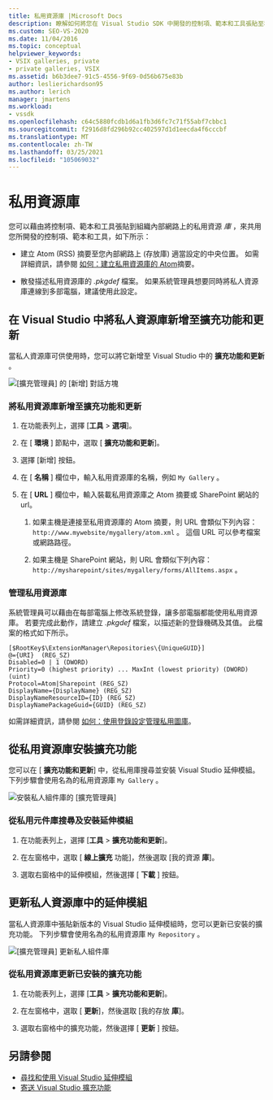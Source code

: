 ```yaml
---
title: 私用資源庫 |Microsoft Docs
description: 瞭解如何將您在 Visual Studio SDK 中開發的控制項、範本和工具張貼至私用資源庫，以共用這些控制項、範本和工具。
ms.custom: SEO-VS-2020
ms.date: 11/04/2016
ms.topic: conceptual
helpviewer_keywords:
- VSIX galleries, private
- private galleries, VSIX
ms.assetid: b6b3dee7-91c5-4556-9f69-0d56b675e83b
author: leslierichardson95
ms.author: lerich
manager: jmartens
ms.workload:
- vssdk
ms.openlocfilehash: c64c5880fcdb1d6a1fb3d6fc7c71f55abf7cbbc1
ms.sourcegitcommit: f2916d8fd296b92cc402597d1d1eecda4f6cccbf
ms.translationtype: MT
ms.contentlocale: zh-TW
ms.lasthandoff: 03/25/2021
ms.locfileid: "105069032"
---
```

# <a name="private-galleries"></a>私用資源庫
您可以藉由將控制項、範本和工具張貼到組織內部網路上的私用資源 *庫* ，來共用您所開發的控制項、範本和工具，如下所示：

- 建立 Atom (RSS) 摘要至您內部網路上 (存放庫) 適當設定的中央位置。 如需詳細資訊，請參閱 [如何：建立私用資源庫的 Atom](../extensibility/how-to-create-an-atom-feed-for-a-private-gallery.md)摘要。

- 散發描述私用資源庫的 *.pkgdef* 檔案。 如果系統管理員想要同時將私人資源庫連線到多部電腦，建議使用此設定。

## <a name="add-a-private-gallery-to-extensions-and-updates-in-visual-studio"></a>在 Visual Studio 中將私人資源庫新增至擴充功能和更新
 當私人資源庫可供使用時，您可以將它新增至 Visual Studio 中的 **擴充功能和更新** 。

 ![[擴充管理員] 的 [新增] 對話方塊](../extensibility/media/em_adddialog.png "EM_AddDialog")

### <a name="to-add-a-private-gallery-to-extensions-and-updates"></a>將私用資源庫新增至擴充功能和更新

1. 在功能表列上，選擇 [**工具**  >  **選項**]。

2. 在 [ **環境** ] 節點中，選取 [ **擴充功能和更新**]。

3. 選擇 [新增] 按鈕。

4. 在 [ **名稱** ] 欄位中，輸入私用資源庫的名稱，例如 `My Gallery` 。

5. 在 [ **URL** ] 欄位中，輸入裝載私用資源庫之 Atom 摘要或 SharePoint 網站的 url。

    1. 如果主機是連接至私用資源庫的 Atom 摘要，則 URL 會類似下列內容： `http://www.mywebsite/mygallery/atom.xml` 。  這個 URL 可以參考檔案或網路路徑。

    2. 如果主機是 SharePoint 網站，則 URL 會類似下列內容： `http://mysharepoint/sites/mygallery/forms/AllItems.aspx` 。

### <a name="manage-private-galleries"></a>管理私用資源庫
 系統管理員可以藉由在每部電腦上修改系統登錄，讓多部電腦都能使用私用資源庫。 若要完成此動作，請建立 *.pkgdef* 檔案，以描述新的登錄機碼及其值。  此檔案的格式如下所示。

```
[$RootKey$\ExtensionManager\Repositories\{UniqueGUID}]
@={URI}  (REG_SZ)
Disabled=0 | 1 (DWORD)
Priority=0 (highest priority) ... MaxInt (lowest priority) (DWORD) (uint)
Protocol=Atom|Sharepoint (REG_SZ)
DisplayName={DisplayName} (REG_SZ)
DisplayNameResourceID={ID} (REG_SZ)
DisplayNamePackageGuid={GUID} (REG_SZ)

```

 如需詳細資訊，請參閱 [如何：使用登錄設定管理私用圖庫](../extensibility/how-to-manage-a-private-gallery-by-using-registry-settings.md)。

## <a name="install-extensions-from-a-private-gallery"></a>從私用資源庫安裝擴充功能
 您可以在 [ **擴充功能和更新**] 中，從私用庫搜尋並安裝 Visual Studio 延伸模組。 下列步驟會使用名為的私用資源庫 `My Gallery` 。

 ![安裝私人組件庫的 [擴充管理員]](../extensibility/media/em_.png "EM_")

### <a name="to-search-for-and-install-extensions-from-a-private-gallery"></a>從私用元件庫搜尋及安裝延伸模組

1. 在功能表列上，選擇 [**工具**  >  **擴充功能和更新**]。

2. 在左窗格中，選取 [ **線上擴充** 功能]，然後選取 [我的資源 **庫**]。

3. 選取右窗格中的延伸模組，然後選擇 [ **下載** ] 按鈕。

## <a name="update-extensions-from-a-private-gallery"></a>更新私人資源庫中的延伸模組
 當私人資源庫中張貼新版本的 Visual Studio 延伸模組時，您可以更新已安裝的擴充功能。 下列步驟會使用名為的私用資源庫 `My Repository` 。

 ![[擴充管理員] 更新私人組件庫](../extensibility/media/em_update.png "EM_Update")

### <a name="to-update-an-installed-extension-from-a-private-gallery"></a>從私用資源庫更新已安裝的擴充功能

1. 在功能表列上，選擇 [**工具**  >  **擴充功能和更新**]。

2. 在左窗格中，選取 [ **更新**]，然後選取 [我的存放 **庫**]。

3. 選取右窗格中的擴充功能，然後選擇 [ **更新** ] 按鈕。

## <a name="see-also"></a>另請參閱
- [尋找和使用 Visual Studio 延伸模組](../ide/finding-and-using-visual-studio-extensions.md)
- [寄送 Visual Studio 擴充功能](../extensibility/shipping-visual-studio-extensions.md)
